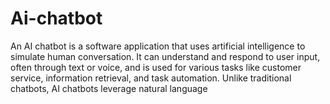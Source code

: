 # Ai-chatbot
An AI chatbot is a software application that uses artificial intelligence to simulate human conversation. It can understand and respond to user input, often through text or voice, and is used for various tasks like customer service, information retrieval, and task automation. Unlike traditional chatbots, AI chatbots leverage natural language 
